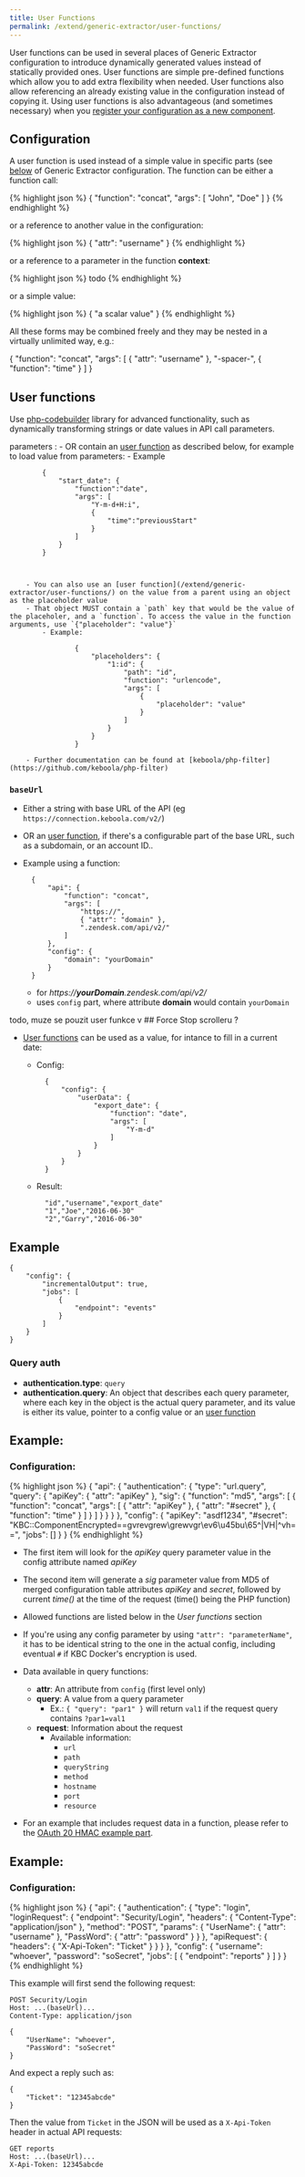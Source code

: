 ```yaml
---
title: User Functions
permalink: /extend/generic-extractor/user-functions/
---
```


User functions can be used in several places of Generic Extractor configuration to introduce dynamically generated values instead of
statically provided ones. User functions are simple pre-defined functions which allow you to add extra flexibility when needed. User functions
also allow referencing an already existing value in the configuration instead of copying it. Using user functions is also advantageous (and sometimes necessary)
when you [register your configuration as a new component](/extend/generic-extractor/registration/).

## Configuration
A user function is used instead of a simple value in specific parts (see [below](todo) of Generic Extractor configuration. The function can be either
a function call:

{% highlight json %}
{
    "function": "concat",
    "args": [
        "John",
        "Doe"
    ]
}
{% endhighlight %}

or a reference to another value in the configuration:

{% highlight json %}
{
    "attr": "username"
}
{% endhighlight %}

or a reference to a parameter in the function **context**:

{% highlight json %}
todo
{% endhighlight %}

or a simple value:

{% highlight json %}
{
    "a scalar value"
}
{% endhighlight %}

All these forms may be combined freely and they may be nested in a virtually unlimited way, e.g.:

{
    "function": "concat",
    "args": [
        {
            "attr": "username"
        },
        "-spacer-",
        {
            "function": "time"
        }
    ]
}

## User functions

Use [php-codebuilder](https://github.com/keboola/php-codebuilder) library for advanced functionality, such as dynamically transforming strings or date values in API call parameters.

parameters :
    - OR contain an [user function](/extend/generic-extractor/user-functions/) as described below, for example to load value from parameters:
    - Example

            {
                "start_date": {
                    "function":"date",
                    "args": [
                        "Y-m-d+H:i",
                        {
                            "time":"previousStart"
                        }
                    ]
                }
            }



        - You can also use an [user function](/extend/generic-extractor/user-functions/) on the value from a parent using an object as the placeholder value
        - That object MUST contain a `path` key that would be the value of the placeholer, and a `function`. To access the value in the function arguments, use `{"placeholder": "value"}`
            - Example:

                    {
                        "placeholders": {
                            "1:id": {
                                "path": "id",
                                "function": "urlencode",
                                "args": [
                                    {
                                        "placeholder": "value"
                                    }
                                ]
                            }
                        }
                    }

        - Further documentation can be found at [keboola/php-filter](https://github.com/keboola/php-filter)


### `baseUrl`
- Either a string with base URL of the API (eg `https://connection.keboola.com/v2/`)
- OR an [user function](/extend/generic-extractor/user-functions/), if there's a configurable part of the base URL, such as a subdomain, or an account ID..
- Example using a function:

        {
            "api": {
                "function": "concat",
                "args": [
                    "https://",
                    { "attr": "domain" },
                    ".zendesk.com/api/v2/"
                ]
            },
            "config": {
                "domain": "yourDomain"
            }
        }

    - for *https://__yourDomain__.zendesk.com/api/v2/*
    - uses `config` part, where attribute **domain** would contain `yourDomain`

todo, muze se pouzit user funkce v ## Force Stop scrolleru  ?

- [User functions](/extend/generic-extractor/user-functions/) can be used as a value, for intance to fill in a current date:

    - Config:

            {
                "config": {
                    "userData": {
                        "export_date": {
                            "function": "date",
                            "args": [
                                "Y-m-d"
                            ]
                        }
                    }
                }
            }

    - Result:

            "id","username","export_date"
            "1","Joe","2016-06-30"
            "2","Garry","2016-06-30"

## Example

    {
        "config": {
            "incrementalOutput": true,
            "jobs": [
                {
                    "endpoint": "events"
                }
            ]
        }
    }

###  Query auth

- **authentication.type**: `query`
- **authentication.query**: An object that describes each query parameter, where each key in the object is the actual query parameter, and its value is either its value, pointer to a config value or an [user function](/extend/generic-extractor/user-functions/)

## Example:

### Configuration:

{% highlight json %}
{
    "api": {
        "authentication": {
            "type": "url.query",
            "query": {
                "apiKey": {
                    "attr": "apiKey"
                },
                "sig": {
                    "function": "md5",
                    "args": [
                        {
                            "function": "concat",
                            "args": [
                                {
                                    "attr": "apiKey"
                                },
                                {
                                    "attr": "#secret"
                                },
                                {
                                    "function": "time"
                                }
                            ]
                        }
                    ]
                }
            }
        }
    },
    "config": {
        "apiKey": "asdf1234",
        "#secret": "KBC::ComponentEncrypted==gvrevgrew\grewvgr\ev6\u45bu\65^|VH|^vh==",
        "jobs": []
    }
}
{% endhighlight %}

- The first item will look for the *apiKey* query parameter value in the config attribute named *apiKey*
- The second item will generate a *sig* parameter value from MD5 of merged configuration table attributes *apiKey* and *secret*, followed by current *time()* at the time of the request (time() being the PHP function)
- Allowed functions are listed below in the *User functions* section
- If you're using any config parameter by using `"attr": "parameterName"`, it has to be identical string to the one in the actual config, including eventual `#` if KBC Docker's encryption is used.

- Data available in query functions:
    - **attr**: An attribute from `config` (first level only)
    - **query**: A value from a query parameter
        - Ex.: `{ "query": "par1" }` will return `val1` if the request query contains `?par1=val1`
    - **request**: Information about the request
        - Available information:
            - `url`
            - `path`
            - `queryString`
            - `method`
            - `hostname`
            - `port`
            - `resource`

- For an example that includes request data in a function, please refer to the [OAuth 20 HMAC example part](/extend/generic-extractor/authentication/oauth/20/#example-for-mac-authentication).

## Example:

### Configuration:

{% highlight json %}
{
    "api": {
        "authentication": {
            "type": "login",
            "loginRequest": {
                "endpoint": "Security/Login",
                "headers": {
                    "Content-Type": "application/json"
                },
                "method": "POST",
                "params": {
                    "UserName": {
                        "attr": "username"
                    },
                    "PassWord": {
                        "attr": "password"
                    }
                }
            },
            "apiRequest": {
                "headers": {
                    "X-Api-Token": "Ticket"
                }
            }
        }
    },
    "config": {
        "username": "whoever",
        "password": "soSecret",
        "jobs": [
            {
                "endpoint": "reports"
            }
        ]
    }
}
{% endhighlight %}

This example will first send the following request:

```
POST Security/Login
Host: ...(baseUrl)...
Content-Type: application/json

{
    "UserName": "whoever",
    "PassWord": "soSecret"
}
```

And expect a reply such as:

```
{
    "Ticket": "12345abcde"
}
```

Then the value from `Ticket` in the JSON will be used as a `X-Api-Token` header in actual API requests:

```
GET reports
Host: ...(baseUrl)...
X-Api-Token: 12345abcde
```

